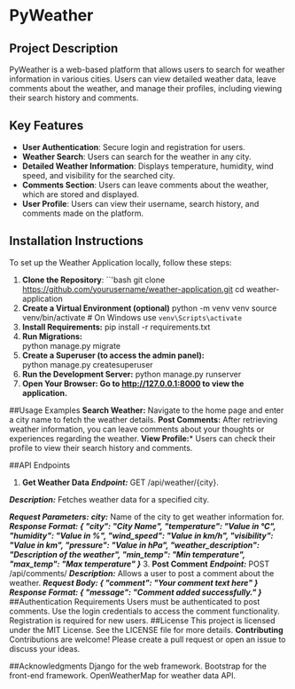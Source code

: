 # PyWeather

## Project Description

PyWeather is a web-based platform that allows users to search for weather information in various cities. Users can view detailed weather data, leave comments about the weather, and manage their profiles, including viewing their search history and comments.

## Key Features

- **User Authentication**: Secure login and registration for users.
- **Weather Search**: Users can search for the weather in any city.
- **Detailed Weather Information**: Displays temperature, humidity, wind speed, and visibility for the searched city.
- **Comments Section**: Users can leave comments about the weather, which are stored and displayed.
- **User Profile**: Users can view their username, search history, and comments made on the platform.

## Installation Instructions

To set up the Weather Application locally, follow these steps:

1. **Clone the Repository**:
   ``'bash
   git clone https://github.com/yourusername/weather-application.git
   cd weather-application
2. **Create a Virtual Environment (optional)**
   python -m venv venv
   source venv/bin/activate  # On Windows use `venv\Scripts\activate`
3. **Install Requirements:**
   pip install -r requirements.txt
4. **Run Migrations:**  
   python manage.py migrate
5. **Create a Superuser (to access the admin panel):**  
   python manage.py createsuperuser
6. **Run the Development Server:** 
   python manage.py runserver
7. **Open Your Browser: Go to http://127.0.0.1:8000 to view the application.**

##Usage Examples
**Search Weather:** Navigate to the home page and enter a city name to fetch the weather details.
**Post Comments:** After retrieving weather information, you can leave comments about your thoughts or experiences regarding the weather.
**View Profile:*** Users can check their profile to view their search history and comments.

##API Endpoints
1. **Get Weather Data**
***Endpoint:*** GET /api/weather/{city}.

***Description:*** Fetches weather data for a specified city.

***Request Parameters:***
***city:*** Name of the city to get weather information for.
***Response Format:
{
  "city": "City Name",
  "temperature": "Value in °C",
  "humidity": "Value in %",
  "wind_speed": "Value in km/h",
  "visibility": "Value in km",
  "pressure": "Value in hPa",
  "weather_description": "Description of the weather",
  "min_temp": "Min temperature",
  "max_temp": "Max temperature"
}***
3. **Post Comment**
***Endpoint:*** POST /api/comments/
***Description:*** Allows a user to post a comment about the weather.
***Request Body:
{
  "comment": "Your comment text here"
}
Response Format:
{
  "message": "Comment added successfully."
}***
##Authentication Requirements
Users must be authenticated to post comments.
Use the login credentials to access the comment functionality.
Registration is required for new users.
##License
This project is licensed under the MIT License. See the LICENSE file for more details.
**Contributing**
Contributions are welcome! Please create a pull request or open an issue to discuss your ideas.

##Acknowledgments
Django for the web framework.
Bootstrap for the front-end framework.
OpenWeatherMap for weather data API.

   
